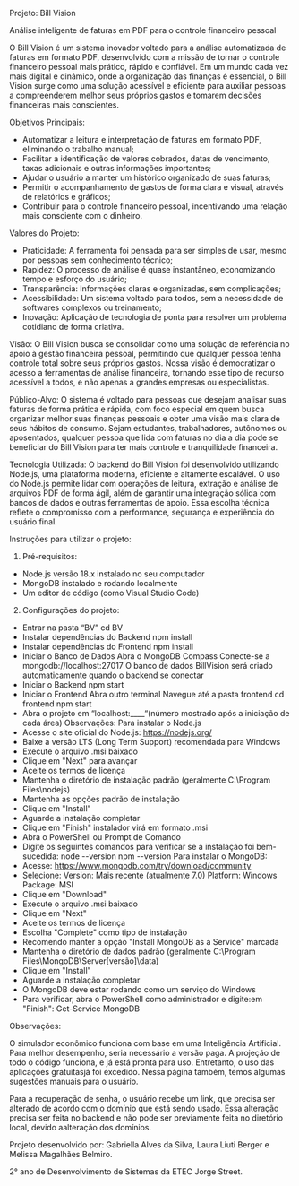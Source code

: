 Projeto: Bill Vision

Análise inteligente de faturas em PDF para o controle financeiro pessoal

O Bill Vision é um sistema inovador voltado para a análise automatizada de
faturas em formato PDF, desenvolvido com a missão de tornar o controle financeiro
pessoal mais prático, rápido e confiável. Em um mundo cada vez mais digital e
dinâmico, onde a organização das finanças é essencial, o Bill Vision surge como
uma solução acessível e eficiente para auxiliar pessoas a compreenderem melhor
seus próprios gastos e tomarem decisões financeiras mais conscientes.

Objetivos Principais:
- Automatizar a leitura e interpretação de faturas em formato PDF, eliminando o
trabalho manual;
- Facilitar a identificação de valores cobrados, datas de vencimento, taxas
adicionais e outras informações importantes;
- Ajudar o usuário a manter um histórico organizado de suas faturas;
- Permitir o acompanhamento de gastos de forma clara e visual, através de
relatórios e gráficos;
- Contribuir para o controle financeiro pessoal, incentivando uma relação mais
consciente com o dinheiro.

Valores do Projeto:
- Praticidade: A ferramenta foi pensada para ser simples de usar, mesmo por
pessoas sem conhecimento técnico;
- Rapidez: O processo de análise é quase instantâneo, economizando tempo e
esforço do usuário;
- Transparência: Informações claras e organizadas, sem complicações;
- Acessibilidade: Um sistema voltado para todos, sem a necessidade de
softwares complexos ou treinamento;
- Inovação: Aplicação de tecnologia de ponta para resolver um problema
cotidiano de forma criativa.

Visão:
O Bill Vision busca se consolidar como uma solução de referência no apoio à
gestão financeira pessoal, permitindo que qualquer pessoa tenha controle total
sobre seus próprios gastos. Nossa visão é democratizar o acesso a ferramentas de
análise financeira, tornando esse tipo de recurso acessível a todos, e não apenas a
grandes empresas ou especialistas.

Público-Alvo:
O sistema é voltado para pessoas que desejam analisar suas faturas de
forma prática e rápida, com foco especial em quem busca organizar melhor suas
finanças pessoais e obter uma visão mais clara de seus hábitos de consumo. Sejam
estudantes, trabalhadores, autônomos ou aposentados, qualquer pessoa que lida
com faturas no dia a dia pode se beneficiar do Bill Vision para ter mais controle e
tranquilidade financeira.

Tecnologia Utilizada:
O backend do Bill Vision foi desenvolvido utilizando Node.js, uma plataforma
moderna, eficiente e altamente escalável. O uso do Node.js permite lidar com
operações de leitura, extração e análise de arquivos PDF de forma ágil, além de
garantir uma integração sólida com bancos de dados e outras ferramentas de apoio.
Essa escolha técnica reflete o compromisso com a performance, segurança e
experiência do usuário final.

Instruções para utilizar o projeto:
1. Pré-requisitos:
- Node.js versão 18.x instalado no seu computador
- MongoDB instalado e rodando localmente
- Um editor de código (como Visual Studio Code)
2. Configurações do projeto:
- Entrar na pasta “BV”
 cd BV
- Instalar dependências do Backend
 npm install
- Instalar dependências do Frontend
npm install
- Iniciar o Banco de Dados
Abra o MongoDB Compass
Conecte-se a mongodb://localhost:27017
O banco de dados BillVision será criado automaticamente quando o backend
se conectar
- Iniciar o Backend
npm start
- Iniciar o Frontend
Abra outro terminal
Navegue até a pasta frontend
cd frontend
npm start
- Abra o projeto em “localhost:____“(número mostrado após a iniciação de
cada área)
Observações:
Para instalar o Node.js
- Acesse o site oficial do Node.js: https://nodejs.org/
- Baixe a versão LTS (Long Term Support) recomendada para Windows
- Execute o arquivo .msi baixado
- Clique em "Next" para avançar
- Aceite os termos de licença
- Mantenha o diretório de instalação padrão (geralmente C:\Program
Files\nodejs)
- Mantenha as opções padrão de instalação
- Clique em "Install"
- Aguarde a instalação completar
- Clique em "Finish" instalador virá em formato .msi
- Abra o PowerShell ou Prompt de Comando
- Digite os seguintes comandos para verificar se a instalação foi bem-sucedida:
 node --version
 npm --version
Para instalar o MongoDB:
- Acesse: https://www.mongodb.com/try/download/community
- Selecione:
Version: Mais recente (atualmente 7.0)
Platform: Windows
Package: MSI
- Clique em "Download"
- Execute o arquivo .msi baixado
- Clique em "Next"
- Aceite os termos de licença
- Escolha "Complete" como tipo de instalação
- Recomendo manter a opção "Install MongoDB as a Service" marcada
- Mantenha o diretório de dados padrão (geralmente C:\Program
Files\MongoDB\Server\[versão]\data)
- Clique em "Install"
- Aguarde a instalação completar
- O MongoDB deve estar rodando como um serviço do Windows
- Para verificar, abra o PowerShell como administrador e digite:em "Finish":
Get-Service MongoDB

Observações: 

O simulador econômico funciona com base em uma Inteligência Artificial. Para melhor desempenho, seria necessário a versão paga. 
A projeção de todo o código funciona, e já está pronta para uso. Entretanto, o uso das aplicações gratuitasjá foi excedido. 
Nessa página também, temos algumas sugestões manuais para o usuário.

Para a recuperação de senha, o usuário recebe um link, que precisa ser alterado de acordo com o domínio que está sendo usado.
Essa alteração precisa ser feita no backend e não pode ser previamente feita no diretório local, devido aalteração dos domínios.

Projeto desenvolvido por:
Gabriella Alves da Silva, Laura Liuti Berger e Melissa Magalhães Belmiro.

2° ano de Desenvolvimento de Sistemas da ETEC Jorge Street.
